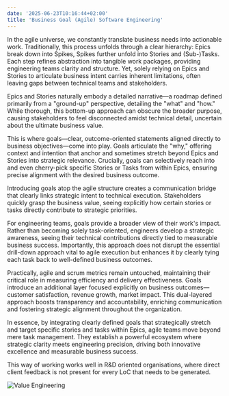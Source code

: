 ```yaml
---
date: '2025-06-23T10:16:44+02:00'
title: 'Business Goal (Agile) Software Engineering'
---
```

In the agile universe, we constantly translate business needs into actionable work. Traditionally, this process unfolds through a clear hierarchy: Epics break down into Spikes, Spikes further unfold into Stories and (Sub-)Tasks. Each step refines abstraction into tangible work packages, providing engineering teams clarity and structure. Yet, solely relying on Epics and Stories to articulate business intent carries inherent limitations, often leaving gaps between technical teams and stakeholders.

Epics and Stories naturally embody a detailed narrative—a roadmap defined primarily from a "ground-up" perspective, detailing the "what" and "how." While thorough, this bottom-up approach can obscure the broader purpose, causing stakeholders to feel disconnected amidst technical detail, uncertain about the ultimate business value.

This is where goals—clear, outcome-oriented statements aligned directly to business objectives—come into play. Goals articulate the "why," offering context and intention that anchor and sometimes stretch beyond Epics and Stories into strategic relevance. Crucially, goals can selectively reach into and even cherry-pick specific Stories or Tasks from within Epics, ensuring precise alignment with the desired business outcome.

Introducing goals atop the agile structure creates a communication bridge that clearly links strategic intent to technical execution. Stakeholders quickly grasp the business value, seeing explicitly how certain stories or tasks directly contribute to strategic priorities.

For engineering teams, goals provide a broader view of their work's impact. Rather than becoming solely task-oriented, engineers develop a strategic awareness, seeing their technical contributions directly tied to measurable business success. Importantly, this approach does not disrupt the essential drill-down approach vital to agile execution but enhances it by clearly tying each task back to well-defined business outcomes.

Practically, agile and scrum metrics remain untouched, maintaining their critical role in measuring efficiency and delivery effectiveness. Goals introduce an additional layer focused explicitly on business outcomes—customer satisfaction, revenue growth, market impact. This dual-layered approach boosts transparency and accountability, enriching communication and fostering strategic alignment throughout the organization.

In essence, by integrating clearly defined goals that strategically stretch and target specific stories and tasks within Epics, agile teams move beyond mere task management. They establish a powerful ecosystem where strategic clarity meets engineering precision, driving both innovative excellence and measurable business success.

This way of working works well in R&D oriented organisations, where direct client feedback is not present for every LoC that needs to be generated.

![Value Engineering](/images/value-engineering.png)
